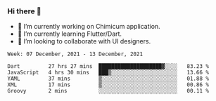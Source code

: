 ### Hi there 👋

<!--
**devcat37/devcat37** is a ✨ _special_ ✨ repository because its `README.md` (this file) appears on your GitHub profile.-->


- 🔭 I’m currently working on Chimicum application.
- 🌱 I’m currently learning Flutter/Dart.
- 👯 I’m looking to collaborate with UI designers.
<!-- - 🤔 I’m looking for help with ... -->

<!--START_SECTION:waka-->
```text
Week: 07 December, 2021 - 13 December, 2021

Dart         27 hrs 27 mins  ████████████████████▓░░░░   83.23 % 
JavaScript   4 hrs 30 mins   ███▒░░░░░░░░░░░░░░░░░░░░░   13.66 % 
YAML         37 mins         ▒░░░░░░░░░░░░░░░░░░░░░░░░   01.88 % 
XML          17 mins         ▒░░░░░░░░░░░░░░░░░░░░░░░░   00.86 % 
Groovy       2 mins          ░░░░░░░░░░░░░░░░░░░░░░░░░   00.11 % 
```
<!--END_SECTION:waka-->
